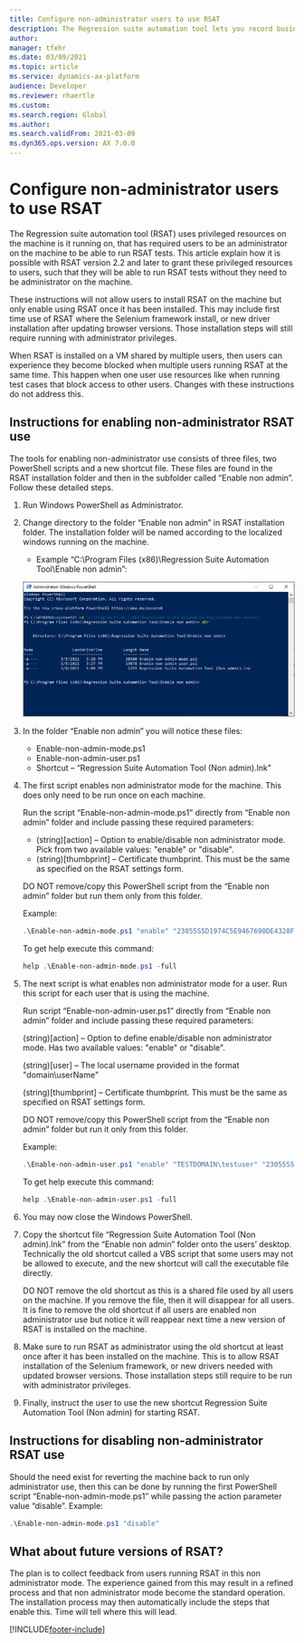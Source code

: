 ```yaml
---
title: Configure non-administrator users to use RSAT
description: The Regression suite automation tool lets you record business tasks using the task recorder and convert them into automated tests without writing code.
author: 
manager: tfehr
ms.date: 03/09/2021
ms.topic: article
ms.service: dynamics-ax-platform
audience: Developer
ms.reviewer: rhaertle
ms.custom:
ms.search.region: Global
ms.author:
ms.search.validFrom: 2021-03-09
ms.dyn365.ops.version: AX 7.0.0
---
```


# Configure non-administrator users to use RSAT

The Regression suite automation tool (RSAT) uses privileged resources on the machine is it running on, that has required users to be an administrator on the machine to be able to run RSAT tests. This article explain how it is possible with RSAT version 2.2 and later to grant these privileged resources to users, such that they will be able to run RSAT tests without they need to be administrator on the machine.

These instructions will not allow users to install RSAT on the machine but only enable using RSAT once it has been installed. This may include first time use of RSAT where the Selenium framework install, or new driver installation after updating browser versions. Those installation steps will still require running with administrator privileges.

When RSAT is installed on a VM shared by multiple users, then users can experience they become blocked when multiple users running RSAT at the same time. This happen when one user use resources like when running test cases that block access to other users. Changes with these instructions do not address this.

## Instructions for enabling non-administrator RSAT use

The tools for enabling non-administrator use consists of three files, two PowerShell scripts and a new shortcut file. These files are found in the RSAT installation folder and then in the subfolder called “Enable non admin”. Follow these detailed steps.

1. Run Windows PowerShell as Administrator.
2. Change directory to the folder “Enable non admin” in RSAT installation folder. The installation folder will be named according to the localized windows running on the machine.

    + Example “C:\Program Files (x86)\Regression Suite Automation Tool\Enable non admin”:

    ![List of files in PowerShell](media/config-file-list.png)

3. In the folder “Enable non admin” you will notice these files:

    + Enable-non-admin-mode.ps1
    + Enable-non-admin-user.ps1
    + Shortcut – “Regression Suite Automation Tool (Non admin).lnk”

4. The first script enables non administrator mode for the machine. This does only need to be run once on each machine.

    Run the script “Enable-non-admin-mode.ps1” directly from “Enable non admin” folder and include passing these required parameters:

    + (string)[action] – Option to enable/disable non administrator mode. Pick from two available values: "enable" or "disable".
    + (string)[thumbprint] – Certificate thumbprint. This must be the same as specified on the RSAT settings form.

    DO NOT remove/copy this PowerShell script from the “Enable non admin” folder but run them only from this folder.

    Example:

    ```powershell
    .\Enable-non-admin-mode.ps1 "enable" "23055S5D1974C5E9467690DE4328FA6AC533632D"
    ```

    To get help execute this command:

    ```powershell
    help .\Enable-non-admin-mode.ps1 -full
    ```

5. The next script is what enables non administrator mode for a user. Run this script for each user that is using the machine.

    Run script “Enable-non-admin-user.ps1” directly from “Enable non admin” folder and include passing these required parameters:

    (string)[action] – Option to define enable/disable non administrator mode. Has two available values: "enable" or "disable".

    (string)[user] – The local username provided in the format "domain\userName"

    (string)[thumbprint] – Certificate thumbprint. This must be the same as specified on RSAT settings form.

    DO NOT remove/copy this PowerShell script from the “Enable non admin” folder but run it only from this folder.

    Example:

    ```powershell
    .\Enable-non-admin-user.ps1 "enable" "TESTDOMAIN\testuser" "23055S5D1974C5E9467690DE4328FA6AC533632D"
    ```

    To get help execute this command:

    ```powershell
    help .\Enable-non-admin-user.ps1 -full
    ```

6. You may now close the Windows PowerShell.

7. Copy the shortcut file “Regression Suite Automation Tool (Non admin).lnk” from the “Enable non admin” folder onto the users’ desktop. Technically the old shortcut called a VBS script that some users may not be allowed to execute, and the new shortcut will call the executable file directly.

    DO NOT remove the old shortcut as this is a shared file used by all users on the machine. If you remove the file, then it will disappear for all users. It is fine to remove the old shortcut if all users are enabled non administrator use but notice it will reappear next time a new version of RSAT is installed on the machine.

8. Make sure to run RSAT as administrator using the old shortcut at least once after it has been installed on the machine. This is to allow RSAT installation of the Selenium framework, or new drivers needed with updated browser versions. Those installation steps still require to be run with administrator privileges.

9. Finally, instruct the user to use the new shortcut Regression Suite Automation Tool (Non admin) for starting RSAT.

## Instructions for disabling non-administrator RSAT use

Should the need exist for reverting the machine back to run only administrator use, then this can be done by running the first PowerShell script “Enable-non-admin-mode.ps1” while passing the action parameter value “disable”.
Example:

```powershell
.\Enable-non-admin-mode.ps1 "disable"
```

## What about future versions of RSAT?

The plan is to collect feedback from users running RSAT in this non administrator mode. The experience gained from this may result in a refined process and that non administrator mode become the standard operation. The installation process may then automatically include the steps that enable this. Time will tell where this will lead.

[!INCLUDE[footer-include](../../../../includes/footer-banner.md)]
